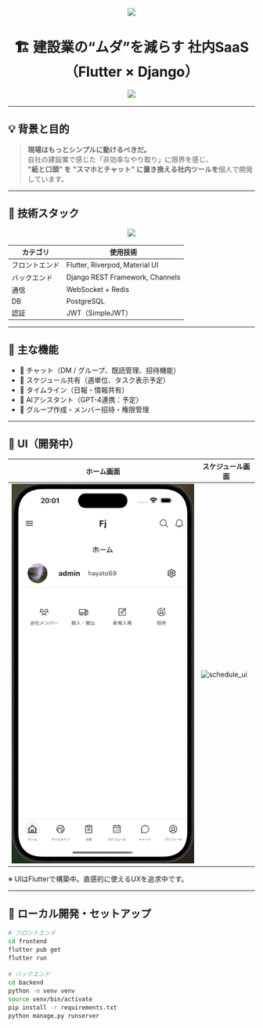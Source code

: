 <div align="center">
  <img src="https://capsule-render.vercel.app/api?type=waving&color=gradient&customColorList=0,2,2,5,30&height=150&section=header&animation=twinkling" />
</div>

<h1 align="center">🏗️ 建設業の“ムダ”を減らす 社内SaaS（Flutter × Django）</h1>

<div align="center">
  <img src="https://readme-typing-svg.herokuapp.com?font=Fira+Code&size=24&duration=3000&pause=1200&color=0EF7F1&center=true&vCenter=true&width=800&lines=現場と事務をもっとスマートに;自分で作る+使うSaaSを目指して;仲間も募集中%EF%B8%8F%E2%9C%A8" />
</div>

---

## 💡 背景と目的

> **現場はもっとシンプルに動けるべきだ。**  
> 自社の建設業で感じた「非効率なやり取り」に限界を感じ、  
> **"紙と口頭" を "スマホとチャット" に置き換える社内ツールを**個人で開発しています。

---

## 🧰 技術スタック

<div align="center">
  <img src="https://skillicons.dev/icons?i=flutter,dart,django,python,postgresql,redis,git,github" />
</div>

| カテゴリ       | 使用技術                         |
|----------------|----------------------------------|
| フロントエンド | Flutter, Riverpod, Material UI   |
| バックエンド   | Django REST Framework, Channels |
| 通信           | WebSocket + Redis               |
| DB             | PostgreSQL                      |
| 認証           | JWT（SimpleJWT）                |

---

## 🚀 主な機能

- 💬 チャット（DM / グループ、既読管理、招待機能）
- 📆 スケジュール共有（週単位、タスク表示予定）
- 📝 タイムライン（日報・情報共有）
- 🤖 AIアシスタント（GPT-4連携：予定）
- 👥 グループ作成・メンバー招待・権限管理

---

## 📸 UI（開発中）

| ホーム画面 | スケジュール画面 |
|--------------|------------------|
| ![chat_ui](./screenshots/home_ui.png) | ![schedule_ui](./screenshots/schedule_ui.png) |

※ UIはFlutterで構築中。直感的に使えるUXを追求中です。

---

## 🧪 ローカル開発・セットアップ

```bash
# フロントエンド
cd frontend
flutter pub get
flutter run

# バックエンド
cd backend
python -m venv venv
source venv/bin/activate
pip install -r requirements.txt
python manage.py runserver
